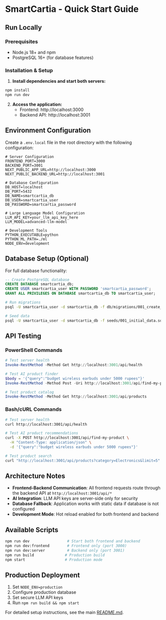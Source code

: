# SmartCartia - Quick Start Guide

## Run Locally

### Prerequisites
- Node.js 18+ and npm
- PostgreSQL 16+ (for database features)

### Installation & Setup

1. **Install dependencies and start both servers:**

```bash
npm install
npm run dev
```

2. **Access the application:**
   - Frontend: http://localhost:3000
   - Backend API: http://localhost:3001

## Environment Configuration

Create a `.env.local` file in the root directory with the following configuration:

```env
# Server Configuration
FRONTEND_PORT=3000
BACKEND_PORT=3001
NEXT_PUBLIC_APP_URL=http://localhost:3000
NEXT_PUBLIC_BACKEND_URL=http://localhost:3001

# Database Configuration
DB_HOST=localhost
DB_PORT=5432
DB_NAME=smartcartia_db
DB_USER=smartcartia_user
DB_PASSWORD=smartcartia_password

# Large Language Model Configuration
LLM_API_KEY=your_llm_api_key_here
LLM_MODEL=advanced-llm-model

# Development Tools
PYTHON_EXECUTABLE=python
PYTHON_ML_PATH=./ml
NODE_ENV=development
```

## Database Setup (Optional)

For full database functionality:

```sql
-- Create PostgreSQL database
CREATE DATABASE smartcartia_db;
CREATE USER smartcartia_user WITH PASSWORD 'smartcartia_password';
GRANT ALL PRIVILEGES ON DATABASE smartcartia_db TO smartcartia_user;
```

```bash
# Run migrations
psql -U smartcartia_user -d smartcartia_db -f db/migrations/001_create_tables.sql

# Seed data
psql -U smartcartia_user -d smartcartia_db -f seeds/001_initial_data.sql
```

## API Testing

### PowerShell Commands

```powershell
# Test server health
Invoke-RestMethod -Method Get http://localhost:3001/api/health

# Test AI product finder
$body = '{"query":"budget wireless earbuds under 5000 rupees"}'
Invoke-RestMethod -Method Post -Uri http://localhost:3001/api/find-my-product -ContentType 'application/json' -Body $body

# Test product catalog
Invoke-RestMethod -Method Get http://localhost:3001/api/products
```

### Bash/cURL Commands

```bash
# Test server health
curl http://localhost:3001/api/health

# Test AI product recommendations
curl -X POST http://localhost:3001/api/find-my-product \
  -H "Content-Type: application/json" \
  -d '{"query":"budget wireless earbuds under 5000 rupees"}'

# Test product search
curl "http://localhost:3001/api/products?category=Electronics&limit=5"
```

## Architecture Notes

- **Frontend-Backend Communication**: All frontend requests route through the backend API at `http://localhost:3001/api/*`
- **AI Integration**: LLM API keys are server-side only for security
- **Database Fallback**: Application works with static data if database is not configured
- **Development Mode**: Hot reload enabled for both frontend and backend

## Available Scripts

```bash
npm run dev                 # Start both frontend and backend
npm run dev:frontend        # Frontend only (port 3000)
npm run dev:server          # Backend only (port 3001)
npm run build              # Production build
npm start                  # Production mode
```

## Production Deployment

1. Set `NODE_ENV=production`
2. Configure production database
3. Set secure LLM API keys
4. Run `npm run build && npm start`

For detailed setup instructions, see the main [README.md](README.md).